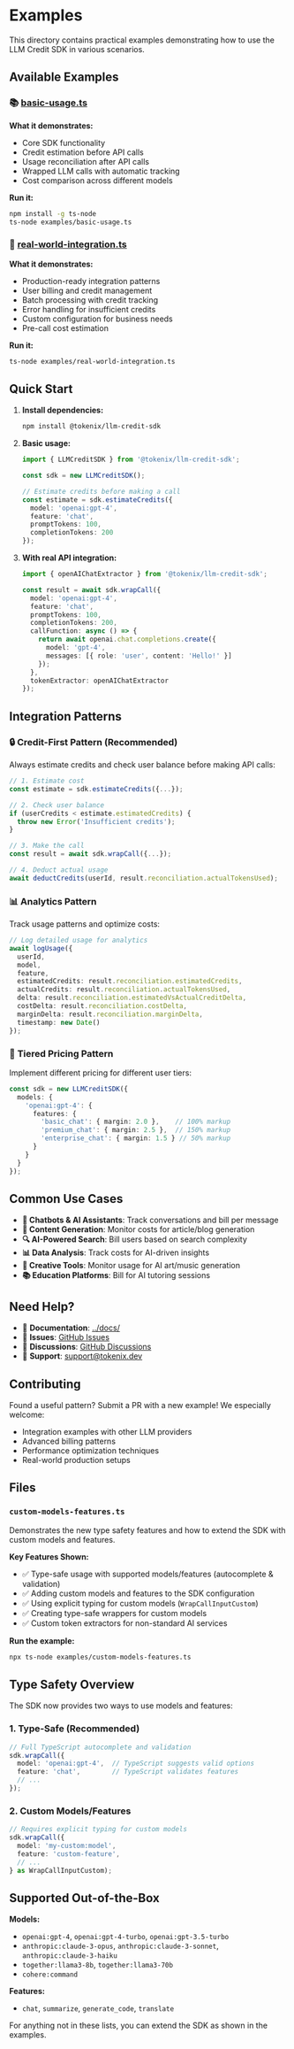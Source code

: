 # Examples

This directory contains practical examples demonstrating how to use the LLM Credit SDK in various scenarios.

## Available Examples

### 📚 [basic-usage.ts](./basic-usage.ts)
**What it demonstrates:**
- Core SDK functionality
- Credit estimation before API calls
- Usage reconciliation after API calls
- Wrapped LLM calls with automatic tracking
- Cost comparison across different models

**Run it:**
```bash
npm install -g ts-node
ts-node examples/basic-usage.ts
```

### 🏢 [real-world-integration.ts](./real-world-integration.ts)
**What it demonstrates:**
- Production-ready integration patterns
- User billing and credit management
- Batch processing with credit tracking
- Error handling for insufficient credits
- Custom configuration for business needs
- Pre-call cost estimation

**Run it:**
```bash
ts-node examples/real-world-integration.ts
```

## Quick Start

1. **Install dependencies:**
   ```bash
   npm install @tokenix/llm-credit-sdk
   ```

2. **Basic usage:**
   ```typescript
   import { LLMCreditSDK } from '@tokenix/llm-credit-sdk';
   
   const sdk = new LLMCreditSDK();
   
   // Estimate credits before making a call
   const estimate = sdk.estimateCredits({
     model: 'openai:gpt-4',
     feature: 'chat',
     promptTokens: 100,
     completionTokens: 200
   });
   ```

3. **With real API integration:**
   ```typescript
   import { openAIChatExtractor } from '@tokenix/llm-credit-sdk';
   
   const result = await sdk.wrapCall({
     model: 'openai:gpt-4',
     feature: 'chat',
     promptTokens: 100,
     completionTokens: 200,
     callFunction: async () => {
       return await openai.chat.completions.create({
         model: 'gpt-4',
         messages: [{ role: 'user', content: 'Hello!' }]
       });
     },
     tokenExtractor: openAIChatExtractor
   });
   ```

## Integration Patterns

### 🔒 **Credit-First Pattern** (Recommended)
Always estimate credits and check user balance before making API calls:

```typescript
// 1. Estimate cost
const estimate = sdk.estimateCredits({...});

// 2. Check user balance
if (userCredits < estimate.estimatedCredits) {
  throw new Error('Insufficient credits');
}

// 3. Make the call
const result = await sdk.wrapCall({...});

// 4. Deduct actual usage
await deductCredits(userId, result.reconciliation.actualTokensUsed);
```

### 📊 **Analytics Pattern**
Track usage patterns and optimize costs:

```typescript
// Log detailed usage for analytics
await logUsage({
  userId,
  model,
  feature,
  estimatedCredits: result.reconciliation.estimatedCredits,
  actualCredits: result.reconciliation.actualTokensUsed,
  delta: result.reconciliation.estimatedVsActualCreditDelta,
  costDelta: result.reconciliation.costDelta,
  marginDelta: result.reconciliation.marginDelta,
  timestamp: new Date()
});
```

### 🎯 **Tiered Pricing Pattern**
Implement different pricing for different user tiers:

```typescript
const sdk = new LLMCreditSDK({
  models: {
    'openai:gpt-4': {
      features: {
        'basic_chat': { margin: 2.0 },    // 100% markup
        'premium_chat': { margin: 2.5 },  // 150% markup
        'enterprise_chat': { margin: 1.5 } // 50% markup
      }
    }
  }
});
```

## Common Use Cases

- **🤖 Chatbots & AI Assistants**: Track conversations and bill per message
- **📝 Content Generation**: Monitor costs for article/blog generation
- **🔍 AI-Powered Search**: Bill users based on search complexity
- **📊 Data Analysis**: Track costs for AI-driven insights
- **🎨 Creative Tools**: Monitor usage for AI art/music generation
- **📚 Education Platforms**: Bill for AI tutoring sessions

## Need Help?

- 📖 **Documentation**: [../docs/](../docs/)
- 🐛 **Issues**: [GitHub Issues](https://github.com/amunozsesma/tokenix/issues)
- 💬 **Discussions**: [GitHub Discussions](https://github.com/amunozsesma/tokenix/discussions)
- 📧 **Support**: [support@tokenix.dev](mailto:support@tokenix.dev)

## Contributing

Found a useful pattern? Submit a PR with a new example! We especially welcome:
- Integration examples with other LLM providers
- Advanced billing patterns
- Performance optimization techniques
- Real-world production setups

## Files

### `custom-models-features.ts`

Demonstrates the new type safety features and how to extend the SDK with custom models and features.

**Key Features Shown:**
- ✅ Type-safe usage with supported models/features (autocomplete & validation)
- ✅ Adding custom models and features to the SDK configuration
- ✅ Using explicit typing for custom models (`WrapCallInputCustom`)
- ✅ Creating type-safe wrappers for custom models
- ✅ Custom token extractors for non-standard AI services

**Run the example:**
```bash
npx ts-node examples/custom-models-features.ts
```

## Type Safety Overview

The SDK now provides two ways to use models and features:

### 1. Type-Safe (Recommended)
```typescript
// Full TypeScript autocomplete and validation
sdk.wrapCall({
  model: 'openai:gpt-4',  // TypeScript suggests valid options
  feature: 'chat',        // TypeScript validates features
  // ...
});
```

### 2. Custom Models/Features
```typescript
// Requires explicit typing for custom models
sdk.wrapCall({
  model: 'my-custom:model',
  feature: 'custom-feature',
  // ...
} as WrapCallInputCustom);
```

## Supported Out-of-the-Box

**Models:**
- `openai:gpt-4`, `openai:gpt-4-turbo`, `openai:gpt-3.5-turbo`
- `anthropic:claude-3-opus`, `anthropic:claude-3-sonnet`, `anthropic:claude-3-haiku`
- `together:llama3-8b`, `together:llama3-70b`
- `cohere:command`

**Features:**
- `chat`, `summarize`, `generate_code`, `translate`

For anything not in these lists, you can extend the SDK as shown in the examples. 